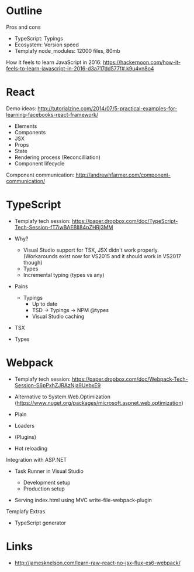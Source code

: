 # Outline


Pros and cons

- TypeScript: Typings
- Ecosystem: Version speed
- Templafy node_modules: 12000 files, 80mb

How it feels to learn JavaScript in 2016: https://hackernoon.com/how-it-feels-to-learn-javascript-in-2016-d3a717dd577f#.k9u4vn8o4

# React

Demo ideas: http://tutorialzine.com/2014/07/5-practical-examples-for-learning-facebooks-react-framework/

- Elements
- Components
- JSX
- Props
- State
- Rendering process (Reconcilliation)
- Component lifecycle

Component communication: http://andrewhfarmer.com/component-communication/

# TypeScript

- Templafy tech session: https://paper.dropbox.com/doc/TypeScript-Tech-Session-fT7iwBAEBII84pZHRj3MM

- Why? 
    - Visual Studio support for TSX, JSX didn't work properly. (Workarounds exist now for VS2015 and it should work in VS2017 though)
    - Types
    - Incremental typing (types vs any)

- Pains
    - Typings
        - Up to date
        - TSD -> Typings -> NPM @types
        - Visual Studio caching        

- TSX
- Types


# Webpack

- Templafy tech session: https://paper.dropbox.com/doc/Webpack-Tech-Session-S6pPxhZJRAzNja9UebxE9

- Alternative to System.Web.Optimization (https://www.nuget.org/packages/microsoft.aspnet.web.optimization)

- Plain
- Loaders
- (Plugins)
- Hot reloading

Integration with ASP.NET

- Task Runner in Visual Studio
    - Development setup
    - Production setup

- Serving index.html using MVC write-file-webpack-plugin

Templafy Extras

- TypeScript generator



# Links

- http://jamesknelson.com/learn-raw-react-no-jsx-flux-es6-webpack/